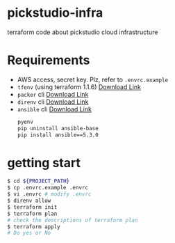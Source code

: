 # pickstudio-infra

terraform code about pickstudio cloud infrastructure

# Requirements

- AWS access, secret key. Plz, refer to `.envrc.example`
- `tfenv` (using terraform 1.1.6) [Download Link](https://github.com/tfutils/tfenv)
- `packer` cli [Download Link](https://www.packer.io/downloads)
- `direnv` cli [Download Link](https://direnv.net/)
- `ansible` cli [Download Link](https://docs.ansible.com/ansible/latest/installation_guide/intro_installation.html#installing-ansible-on-macos)
    ``` bash
  pyenv 
    pip uninstall ansible-base
    pip install ansible==5.3.0
    ```

# getting start


``` bash
$ cd ${PROJECT_PATH}
$ cp .envrc.example .envrc
$ vi .envrc # modify .envrc
$ direnv allow
$ terraform init
$ terraform plan
# check the descriptions of terraform plan
$ terraform apply
# Do yes or No
```





